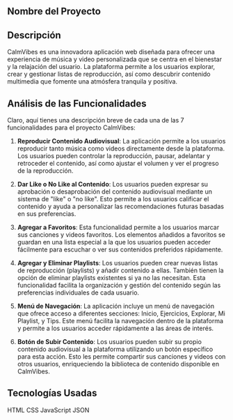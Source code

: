 ## Nombre del Proyecto
## Descripción
CalmVibes es una innovadora aplicación web diseñada para ofrecer una experiencia de música y video personalizada que se centra en el bienestar y la relajación del usuario. La plataforma permite a los usuarios explorar, crear y gestionar listas de reproducción, así como descubrir contenido multimedia que fomente una atmósfera tranquila y positiva.

## Análisis de las Funcionalidades

Claro, aquí tienes una descripción breve de cada una de las 7 funcionalidades para el proyecto CalmVibes:

1. **Reproducir Contenido Audiovisual**:
   La aplicación permite a los usuarios reproducir tanto música como videos directamente desde la plataforma. Los usuarios pueden controlar la reproducción, pausar, adelantar y retroceder el contenido, así como ajustar el volumen y ver el progreso de la reproducción.

2. **Dar Like o No Like al Contenido**:
   Los usuarios pueden expresar su aprobación o desaprobación del contenido audiovisual mediante un sistema de "like" o "no like". Esto permite a los usuarios calificar el contenido y ayuda a personalizar las recomendaciones futuras basadas en sus preferencias.

3. **Agregar a Favoritos**:
   Esta funcionalidad permite a los usuarios marcar sus canciones y videos favoritos. Los elementos añadidos a favoritos se guardan en una lista especial a la que los usuarios pueden acceder fácilmente para escuchar o ver sus contenidos preferidos rápidamente.

4. **Agregar y Eliminar Playlists**:
   Los usuarios pueden crear nuevas listas de reproducción (playlists) y añadir contenido a ellas. También tienen la opción de eliminar playlists existentes si ya no las necesitan. Esta funcionalidad facilita la organización y gestión del contenido según las preferencias individuales de cada usuario.

5. **Menú de Navegación**:
   La aplicación incluye un menú de navegación que ofrece acceso a diferentes secciones: Inicio, Ejercicios, Explorar, Mi Playlist, y Tips. Este menú facilita la navegación dentro de la plataforma y permite a los usuarios acceder rápidamente a las áreas de interés.

6. **Botón de Subir Contenido**:
   Los usuarios pueden subir su propio contenido audiovisual a la plataforma utilizando un botón específico para esta acción. Esto les permite compartir sus canciones y videos con otros usuarios, enriqueciendo la biblioteca de contenido disponible en CalmVibes.

## Tecnologías Usadas
HTML
CSS
JavaScript
JSON
